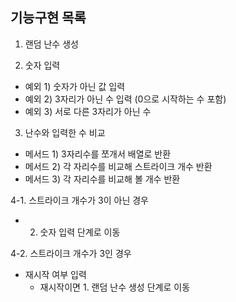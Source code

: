 ## 기능구현 목록

1. 랜덤 난수 생성

2. 숫자 입력

- 예외 1) 숫자가 아닌 값 입력
- 예외 2) 3자리가 아닌 수 입력 (0으로 시작하는 수 포함)
- 예외 3) 서로 다른 3자리가 아닌 수

3. 난수와 입력한 수 비교

- 메서드 1) 3자리수를 쪼개서 배열로 반환
- 메서드 2) 각 자리수를 비교해 스트라이크 개수 반환
- 메서드 3) 각 자리수를 비교해 볼 개수 반환

4-1. 스트라이크 개수가 3이 아닌 경우

- 2. 숫자 입력 단계로 이동

4-2. 스트라이크 개수가 3인 경우

- 재시작 여부 입력
  - 재시작이면 1. 랜덤 난수 생성 단계로 이동